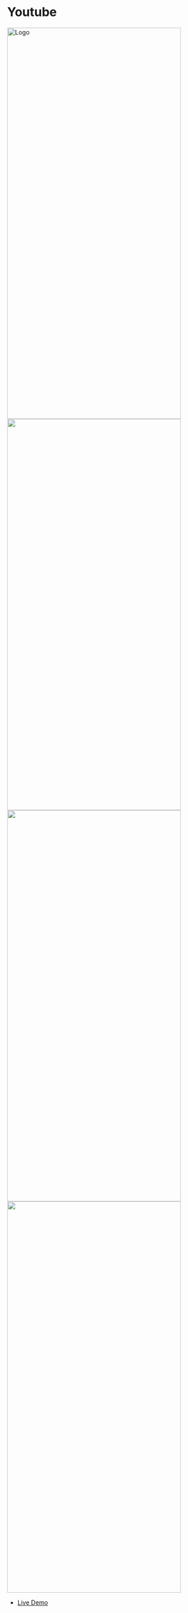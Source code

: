 # Youtube

<img src="https://mohammedshamseerpvofficial.github.io/host-images/image/youtube_home1.jpg" alt="Logo" width="400" height="900"> <img src="https://mohammedshamseerpvofficial.github.io/host-images/image/youtube2.png" width="400" height="900"/> <img src="https://mohammedshamseerpvofficial.github.io/host-images/image/shorts2.png" width="400" height="900"/> <img src="https://mohammedshamseerpvofficial.github.io/host-images/image/sohorts1.png" width="400" height="900"/>



- [Live Demo](https://mokz-player.netlify.app/#/)


